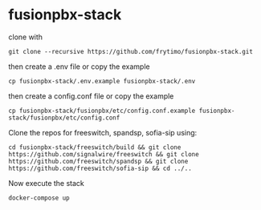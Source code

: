 # fusionpbx-stack
<p>clone with</p>

```
git clone --recursive https://github.com/frytimo/fusionpbx-stack.git
```

<p>then create a .env file or copy the example</p>

```
cp fusionpbx-stack/.env.example fusionpbx-stack/.env
```

<p>then create a config.conf file or copy the example</p>

```
cp fusionpbx-stack/fusionpbx/etc/config.conf.example fusionpbx-stack/fusionpbx/etc/config.conf
```


<p>Clone the repos for freeswitch, spandsp, sofia-sip using:</p>

```
cd fusionpbx-stack/freeswitch/build && git clone https://github.com/signalwire/freeswitch && git clone https://github.com/freeswitch/spandsp && git clone https://github.com/freeswitch/sofia-sip && cd ../..
```

<p>Now execute the stack</p>

```
docker-compose up
```


